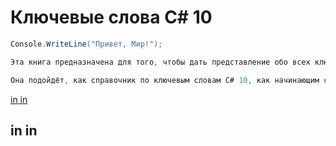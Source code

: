 # Ключевые слова C# 10


```cs Приветствие
Console.WriteLine("Привет, Мир!");
```
```cs Описание
Эта книга предназначена для того, чтобы дать представление обо всех ключевых словах C# 10
```
```cs Для кого предназначена эта книга
Она подойдёт, как справочник по ключевым словам C# 10, как начинающим специалистам, так и опытным для повторения
```

[in in](https://github.com/DmitriySidyakin/CSharp-Tutorials/blob/csharp-keywords-06-2022/csharp-tutorials/ru-ru/csharp-10-keywords/README.md#in-in)































## in in

